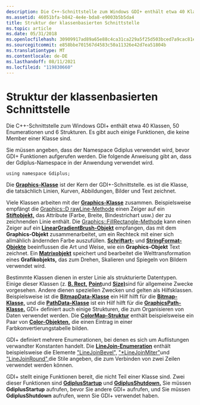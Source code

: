 ```yaml
---
description: Die C++-Schnittstelle zum Windows GDI+ enthält etwa 40 Klassen, 50 Enumerationen und 6 Strukturen. Es gibt auch einige Funktionen, die keine Member einer Klasse sind.
ms.assetid: 46051bfa-b842-4e4e-bda8-e9003b5b5da4
title: Struktur der klassenbasierten Schnittstelle
ms.topic: article
ms.date: 05/31/2018
ms.openlocfilehash: 30909917ad89a65e88c4ca31ca229a5f25d503bced7a9cac81e4199ced1ba7d1
ms.sourcegitcommit: e858bbe701567d4583c50a11326e42d7ea51804b
ms.translationtype: MT
ms.contentlocale: de-DE
ms.lasthandoff: 08/11/2021
ms.locfileid: "119830660"
---
```

# <a name="the-structure-of-the-class-based-interface"></a>Struktur der klassenbasierten Schnittstelle

Die C++-Schnittstelle zum Windows GDI+ enthält etwa 40 Klassen, 50 Enumerationen und 6 Strukturen. Es gibt auch einige Funktionen, die keine Member einer Klasse sind.

Sie müssen angeben, dass der Namespace Gdiplus verwendet wird, bevor GDI+ Funktionen aufgerufen werden. Die folgende Anweisung gibt an, dass der Gdiplus-Namespace in der Anwendung verwendet wird.

`using namespace Gdiplus;`

Die [**Graphics-Klasse**](/windows/win32/api/gdiplusgraphics/nl-gdiplusgraphics-graphics) ist der Kern der GDI+-Schnittstelle. es ist die Klasse, die tatsächlich Linien, Kurven, Abbildungen, Bilder und Text zeichnet.

Viele Klassen arbeiten mit der [**Graphics-Klasse**](/windows/win32/api/gdiplusgraphics/nl-gdiplusgraphics-graphics) zusammen. Beispielsweise empfängt die [Graphics::D rawLine-Methode](/windows/win32/api/gdiplusgraphics/nf-gdiplusgraphics-graphics-drawline(inconstpen_inint_inint_inint_inint)) einen Zeiger auf ein [**Stiftobjekt,**](/windows/win32/api/gdipluspen/nl-gdipluspen-pen) das Attribute (Farbe, Breite, Bindestrichart usw.) der zu zeichnenden Linie enthält. Die [Graphics::FillRectangle-Methode](/windows/win32/api/gdiplusgraphics/nf-gdiplusgraphics-graphics-fillrectangle(inconstbrush_inconstrectf_)) kann einen Zeiger auf ein [**LinearGradientBrush-Objekt**](/windows/win32/api/gdiplusbrush/nl-gdiplusbrush-lineargradientbrush) empfangen, das mit dem **Graphics-Objekt** zusammenarbeitet, um ein Rechteck mit einer sich allmählich ändernden Farbe auszufüllen. [**Schriftart-**](/windows/win32/api/gdiplusheaders/nl-gdiplusheaders-font) und [**StringFormat-Objekte**](/windows/win32/api/gdiplusstringformat/nl-gdiplusstringformat-stringformat) beeinflussen die Art und Weise, wie ein **Graphics-Objekt** Text zeichnet. Ein [**Matrixobjekt**](/windows/win32/api/gdiplusmatrix/nl-gdiplusmatrix-matrix) speichert und bearbeitet die Welttransformation eines **Grafikobjekts,** das zum Drehen, Skalieren und Spiegeln von Bildern verwendet wird.

Bestimmte Klassen dienen in erster Linie als strukturierte Datentypen. Einige dieser Klassen (z. [**B. Rect,**](/windows/win32/api/gdiplustypes/nl-gdiplustypes-rect) [**Point**](/windows/win32/api/gdiplustypes/nl-gdiplustypes-point)und [**Size)**](/windows/win32/api/gdiplustypes/nl-gdiplustypes-size)sind für allgemeine Zwecke vorgesehen. Andere dienen speziellen Zwecken und gelten als Hilfsklassen. Beispielsweise ist die [**BitmapData-Klasse**](/windows/win32/api/gdiplusimaging/nl-gdiplusimaging-bitmapdata) ein Hilf hilft für die [**Bitmap-Klasse,**](/windows/win32/api/gdiplusheaders/nl-gdiplusheaders-bitmap) und die [**PathData-Klasse**](/windows/win32/api/gdiplustypes/nl-gdiplustypes-pathdata) ist ein Hilf hilft für die [**GraphicsPath-Klasse.**](/windows/win32/api/gdipluspath/nl-gdipluspath-graphicspath) GDI+ definiert auch einige Strukturen, die zum Organisieren von Daten verwendet werden. Die [**ColorMap-Struktur**](/windows/win32/api/Gdipluscolormatrix/ns-gdipluscolormatrix-colormap) enthält beispielsweise ein Paar von [**Color-Objekten,**](/windows/win32/api/gdipluscolor/nl-gdipluscolor-color) die einen Eintrag in einer Farbkonvertierungstabelle bilden.

GDI+ definiert mehrere Enumerationen, bei denen es sich um Auflistungen verwandter Konstanten handelt. Die [**LineJoin-Enumeration**](/windows/win32/api/Gdiplusenums/ne-gdiplusenums-linejoin) enthält beispielsweise die Elemente ["LineJoinBevel",](/windows/win32/api/Gdiplusenums/ne-gdiplusenums-linejoin) ["*LineJoinMiter"](/windows/win32/api/Gdiplusenums/ne-gdiplusenums-linejoin)und ["LineJoinRound",](/windows/win32/api/Gdiplusenums/ne-gdiplusenums-linejoin)die Stile angeben, die zum Verbinden von zwei Zeilen verwendet werden können.

GDI+ stellt einige Funktionen bereit, die nicht Teil einer Klasse sind. Zwei dieser Funktionen sind [**GdiplusStartup**](/windows/win32/api/Gdiplusinit/nf-gdiplusinit-gdiplusstartup) und [**GdiplusShutdown.**](/windows/win32/api/Gdiplusinit/nf-gdiplusinit-gdiplusshutdown) Sie müssen **GdiplusStartup** aufrufen, bevor Sie andere GDI+ aufrufen, und Sie müssen **GdiplusShutdown** aufrufen, wenn Sie GDI+ verwendet haben.

 

 
